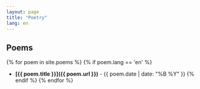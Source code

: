 ```yaml
---
layout: page
title: "Poetry"
lang: en
---
```


## Poems

{% for poem in site.poems %}
  {% if poem.lang == 'en' %}
- **[{{ poem.title }}]({{ poem.url }})** - {{ poem.date | date: "%B %Y" }}
  {% endif %}
{% endfor %}